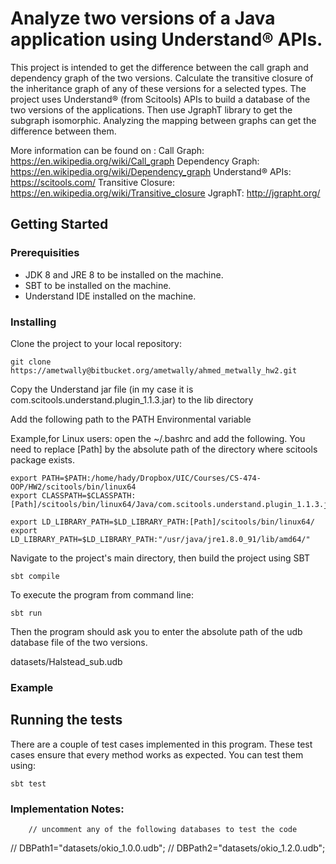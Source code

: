 # Analyze two versions of a Java application using Understand® APIs.


This project is intended to get the difference between the call graph and dependency graph of the two versions.
Calculate the transitive closure of the inheritance graph of any of these versions for a selected  types. The project uses Understand® (from Scitools) APIs to build a database of the two versions of the applications. Then use JgraphT library to get the subgraph isomorphic. Analyzing the mapping between graphs can get the difference between them. 

More information can be found on :
Call Graph: https://en.wikipedia.org/wiki/Call_graph
Dependency Graph: https://en.wikipedia.org/wiki/Dependency_graph
Understand® APIs: https://scitools.com/
Transitive Closure: https://en.wikipedia.org/wiki/Transitive_closure
JgraphT: http://jgrapht.org/




## Getting Started

### Prerequisities
* JDK 8 and JRE 8 to be installed on the machine.
* SBT to be installed on the machine.
* Understand IDE installed on the machine.



### Installing

Clone the project to your local repository:
```
git clone https://ametwally@bitbucket.org/ametwally/ahmed_metwally_hw2.git
```


Copy the Understand jar file (in my case it is com.scitools.understand.plugin_1.1.3.jar)  to the lib directory



Add the following path to the PATH Environmental variable

Example,for Linux users: open the ~/.bashrc and add the following. You need to replace [Path] by the absolute path of the directory where scitools package exists. 

```
export PATH=$PATH:/home/hady/Dropbox/UIC/Courses/CS-474-OOP/HW2/scitools/bin/linux64
export CLASSPATH=$CLASSPATH:[Path]/scitools/bin/linux64/Java/com.scitools.understand.plugin_1.1.3.jar

export LD_LIBRARY_PATH=$LD_LIBRARY_PATH:[Path]/scitools/bin/linux64/
export LD_LIBRARY_PATH=$LD_LIBRARY_PATH:"/usr/java/jre1.8.0_91/lib/amd64/"
```



Navigate to the project's main directory, then build the project using SBT 
```
sbt compile
```


To execute the program from command line:
```
sbt run
```


Then the program should ask you to enter the absolute path of the udb database file of the two versions. 



datasets/Halstead_sub.udb

### Example



## Running the tests

There are a couple of test cases implemented in this program. These test cases ensure that every method works as expected. You can test them using:
```
sbt test
```




### Implementation Notes:


        // uncomment any of the following databases to test the code
//        DBPath1="datasets/okio_1.0.0.udb";
//        DBPath2="datasets/okio_1.2.0.udb";
